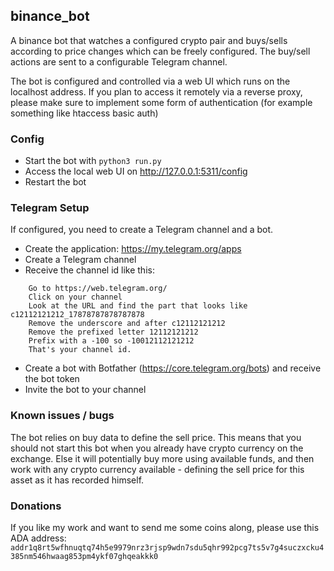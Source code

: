 ## binance_bot
A binance bot that watches a configured crypto pair and buys/sells according to price changes which can be freely
configured. The buy/sell actions are sent to a configurable Telegram channel.

The bot is configured and controlled via a web UI which runs on the localhost address. If you plan to access it remotely
via a reverse proxy, please make sure to implement some form of authentication (for example something like htaccess basic
auth)

### Config
* Start the bot with ```python3 run.py```
* Access the local web UI on http://127.0.0.1:5311/config
* Restart the bot

### Telegram Setup
If configured, you need to create a Telegram channel and a bot.

* Create the application: https://my.telegram.org/apps
* Create a Telegram channel
* Receive the channel id like this:
````
    Go to https://web.telegram.org/
    Click on your channel
    Look at the URL and find the part that looks like c12112121212_17878787878787878
    Remove the underscore and after c12112121212
    Remove the prefixed letter 12112121212
    Prefix with a -100 so -10012112121212
    That's your channel id.
````
* Create a bot with Botfather (https://core.telegram.org/bots) and receive the bot token
* Invite the bot to your channel

### Known issues / bugs
The bot relies on buy data to define the sell price. This means that you should not start this bot when you already have
crypto currency on the exchange. Else it will potentially buy more using available funds, and then work with any
crypto currency available - defining the sell price for this asset as it has recorded himself.

### Donations
If you like my work and want to send me some coins along, please use this ADA address:
``addr1q8rt5wfhnuqtq74h5e9979nrz3rjsp9wdn7sdu5qhr992pcg7ts5v7g4suczxcku4385nm546hwaag853pm4ykf07ghqeakkk0``

